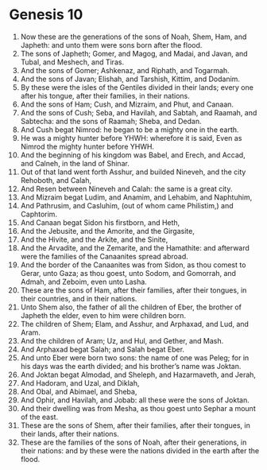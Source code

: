 ﻿# Genesis 10
1. Now these are the generations of the sons of Noah, Shem, Ham, and Japheth: and unto them were sons born after the flood. 
2. The sons of Japheth; Gomer, and Magog, and Madai, and Javan, and Tubal, and Meshech, and Tiras. 
3. And the sons of Gomer; Ashkenaz, and Riphath, and Togarmah. 
4. And the sons of Javan; Elishah, and Tarshish, Kittim, and Dodanim. 
5. By these were the isles of the Gentiles divided in their lands; every one after his tongue, after their families, in their nations. 
6.  And the sons of Ham; Cush, and Mizraim, and Phut, and Canaan. 
7. And the sons of Cush; Seba, and Havilah, and Sabtah, and Raamah, and Sabtecha: and the sons of Raamah; Sheba, and Dedan. 
8. And Cush begat Nimrod: he began to be a mighty one in the earth. 
9. He was a mighty hunter before YHWH: wherefore it is said, Even as Nimrod the mighty hunter before YHWH. 
10. And the beginning of his kingdom was Babel, and Erech, and Accad, and Calneh, in the land of Shinar. 
11. Out of that land went forth Asshur, and builded Nineveh, and the city Rehoboth, and Calah, 
12. And Resen between Nineveh and Calah: the same is a great city. 
13. And Mizraim begat Ludim, and Anamim, and Lehabim, and Naphtuhim, 
14. And Pathrusim, and Casluhim, (out of whom came Philistim,) and Caphtorim. 
15.  And Canaan begat Sidon his firstborn, and Heth, 
16. And the Jebusite, and the Amorite, and the Girgasite, 
17. And the Hivite, and the Arkite, and the Sinite, 
18. And the Arvadite, and the Zemarite, and the Hamathite: and afterward were the families of the Canaanites spread abroad. 
19. And the border of the Canaanites was from Sidon, as thou comest to Gerar, unto Gaza; as thou goest, unto Sodom, and Gomorrah, and Admah, and Zeboim, even unto Lasha. 
20. These are the sons of Ham, after their families, after their tongues, in their countries, and in their nations. 
21.  Unto Shem also, the father of all the children of Eber, the brother of Japheth the elder, even to him were children born. 
22. The children of Shem; Elam, and Asshur, and Arphaxad, and Lud, and Aram. 
23. And the children of Aram; Uz, and Hul, and Gether, and Mash. 
24. And Arphaxad begat Salah; and Salah begat Eber. 
25. And unto Eber were born two sons: the name of one was Peleg; for in his days was the earth divided; and his brother’s name was Joktan. 
26. And Joktan begat Almodad, and Sheleph, and Hazarmaveth, and Jerah, 
27. And Hadoram, and Uzal, and Diklah, 
28. And Obal, and Abimael, and Sheba, 
29. And Ophir, and Havilah, and Jobab: all these were the sons of Joktan. 
30. And their dwelling was from Mesha, as thou goest unto Sephar a mount of the east. 
31. These are the sons of Shem, after their families, after their tongues, in their lands, after their nations. 
32. These are the families of the sons of Noah, after their generations, in their nations: and by these were the nations divided in the earth after the flood. 
